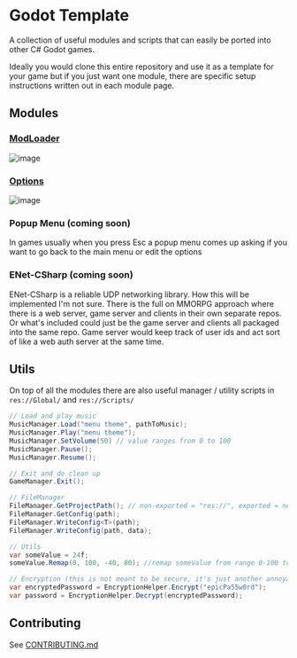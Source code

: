 # Godot Template
A collection of useful modules and scripts that can easily be ported into other C# Godot games.

Ideally you would clone this entire repository and use it as a template for your game but if you just want one module, there are specific setup instructions written out in each module page.

## Modules
### [ModLoader](https://github.com/valkyrienyanko/GodotModules/blob/main/MOD_LOADER.md)  
![image](https://user-images.githubusercontent.com/6277739/162651881-b8f98aa5-da2a-4499-b4dd-737a64dec4a9.png)  

### [Options](https://github.com/valkyrienyanko/GodotModules/blob/main/OPTIONS.md)  
![image](https://user-images.githubusercontent.com/6277739/162651901-f3df3cbd-df78-4bfa-814b-00b8e3ab2f6f.png)  

### Popup Menu (coming soon)
In games usually when you press Esc a popup menu comes up asking if you want to go back to the main menu or edit the options

### ENet-CSharp (coming soon)
ENet-CSharp is a reliable UDP networking library. How this will be implemented I'm not sure. There is the full on MMORPG approach where there is a web server, game server and clients in their own separate repos. Or what's included could just be the game server and clients all packaged into the same repo. Game server would keep track of user ids and act sort of like a web auth server at the same time.

## Utils
On top of all the modules there are also useful manager / utility scripts in `res://Global/` and `res://Scripts/`

```cs
// Load and play music
MusicManager.Load("menu theme", pathToMusic);
MusicManager.Play("menu theme");
MusicManager.SetVolume(50) // value ranges from 0 to 100
MusicManager.Pause();
MusicManager.Resume();

// Exit and do clean up
GameManager.Exit();

// FileManager
FileManager.GetProjectPath(); // non-exported = "res://", exported = next to the game exe
FileManager.GetConfig(path);
FileManager.WriteConfig<T>(path);
FileManager.WriteConfig(path, data);

// Utils
var someValue = 24f;
someValue.Remap(0, 100, -40, 80); //remap someValue from range 0-100 to range -40-80

// Encryption (this is not meant to be secure, it's just another annoyance to add to make mischief slightly harder)
var encryptedPassword = EncryptionHelper.Encrypt("epicPa55w0rd");
var password = EncryptionHelper.Decrypt(encryptedPassword);
```

## Contributing
See [CONTRIBUTING.md](https://github.com/valkyrienyanko/GodotLuaModdingTest/blob/main/CONTRIBUTING.md)
